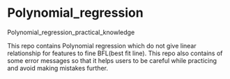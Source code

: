 # Polynomial_regression
Polynomial_regression_practical_knowledge

This repo contains Polynomial regression which do not give linear relationship for features to fine BFL(best fit line).
This repo also contains of some error messages so that it helps users to be careful while practicing and avoid making mistakes further.
